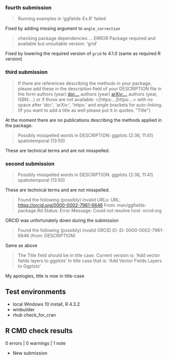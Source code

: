 ### fourth submission

 >  Running examples in ‘ggfields-Ex.R’ failed

Fixed by adding missing argument to `angle_correction`

 > checking package dependencies ... ERROR
Package required and available but unsuitable version: 'grid'

Fixed by lowering the required version of `grid` to 4.1.0 (same
as required R version)

### third submission

 > If there are references describing the methods in your package, please
add these in the description field of your DESCRIPTION file in the form
authors (year) <doi:...>
authors (year) <arXiv:...>
authors (year, ISBN:...)
or if those are not available: <[https:...]https:...>
with no space after 'doi:', 'arXiv:', 'https:' and angle brackets for
auto-linking.
(If you want to add a title as well please put it in quotes: "Title")

At the moment there are no publications describing the methods
applied in the package.

 > Possibly misspelled words in DESCRIPTION:
   ggplots (2:36, 11:41)
   spatiotemporal (13:50)

These are technical terms and are not misspelled.


### second submission

 > Possibly misspelled words in DESCRIPTION:
   ggplots (2:36, 11:41)
   spatiotemporal (13:50)

These are technical terms and are not misspelled.

 > Found the following (possibly) invalid URLs:
    URL: https://orcid.org/0000-0002-7961-6646
    From: man/ggfields-package.Rd
    Status: Error
    Message: Could not resolve host: orcid.org

ORCID was unfortunately down during the submission

 > Found the following (possibly) invalid ORCID iD:
   iD: 0000-0002-7961-6646	(from: DESCRIPTION)

Same as above

 > The Title field should be in title case. Current version is:
   'Add vector fields layers to ggplots'
   In title case that is:
   'Add Vector Fields Layers to Ggplots'

My apologies, title is now in title-case

## Test environments

 * local Windows 10 install, R 4.3.2
 * winbuilder
 * rhub check_for_cran

## R CMD check results

0 errors | 0 warnings | 1 note

 * New submission

